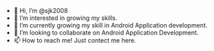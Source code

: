 - 👋 Hi, I’m @sjk2008
- 👀 I’m interested in growing my skills.
- 🌱 I’m currently growing my skill in Android Application development.
- 💞️ I’m looking to collaborate on Android Application Development.
- 📫 How to reach me! Just contect me here.

<!---
sjk2008/sjk2008 is a ✨ special ✨ repository because its `README.md` (this file) appears on your GitHub profile.
You can click the Preview link to take a look at your changes.
--->
